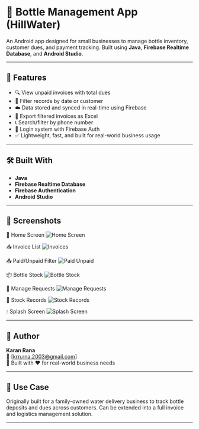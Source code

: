 # 🧴 Bottle Management App (HillWater)

An Android app designed for small businesses to manage bottle inventory, customer dues, and payment tracking. Built using **Java**, **Firebase Realtime Database**, and **Android Studio**.

---

## 📱 Features

- 🔍 View unpaid invoices with total dues
- 📆 Filter records by date or customer
- ☁️ Data stored and synced in real-time using Firebase
- 🧾 Export filtered invoices as Excel
- 📞 Search/filter by phone number
- 🔐 Login system with Firebase Auth
- ✅ Lightweight, fast, and built for real-world business usage

---

## 🛠️ Built With

- **Java**
- **Firebase Realtime Database**
- **Firebase Authentication**
- **Android Studio**

---

## 📸 Screenshots

🧾 Home Screen
![Home Screen](Home%20Screen.jpeg)

📥 Invoice List
![Invoices](Invoices.jpeg)

📤 Paid/Unpaid Filter
![Paid Unpaid](Paid%20Unpaid%20Invoices.jpeg)

📦 Bottle Stock
![Bottle Stock](Bottle%20Stock%20Management.jpeg)

🔄 Manage Requests
![Manage Requests](Manage%20Requests.jpeg)

🧮 Stock Records
![Stock Records](Stock%20Records.jpeg)

💧 Splash Screen
![Splash Screen](Splash%20Screen.jpeg)


---

## 👤 Author

**Karan Rana**  
📧 [krn.rna.2003@gmail.com]  
📱 Built with ❤️ for real-world business needs

---

## 🧳 Use Case

Originally built for a family-owned water delivery business to track bottle deposits and dues across customers. Can be extended into a full invoice and logistics management solution.

---


